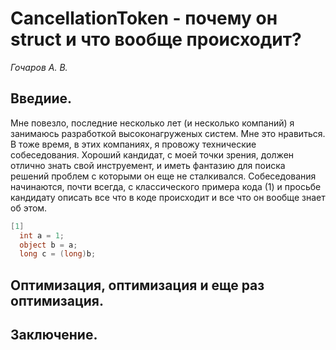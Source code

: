 # СancellationToken - почему он struct и что вообще происходит?

*Гочаров А. В.*

## Введиие.
Мне повезло, последние несколько лет (и несколько компаний) я занимаюсь разработкой высоконагруженых систем. Мне это нравиться. В тоже время, в этих компаниях, я провожу технические собеседования. Хороший кандидат, с моей точки зрения, должен отлично знать свой инструемент, и иметь фантазию для поиска решений проблем с которыми он еще не сталкивался. Собеседования начинаются, почти всегда, с классического примера кода (1) и просьбе кандидату описать все что в коде происходит и все что он вообще знает об этом. 

```csharp
[1]
  int a = 1;
  object b = a;
  long c = (long)b;
```

## Оптимизация, оптимизация и еще раз оптимизация.

## Заключение.
